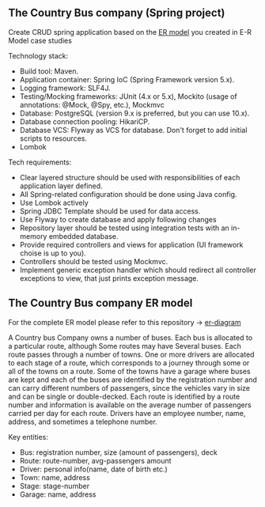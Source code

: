 ## The Country Bus company (Spring project)

Create CRUD spring application based on the [ER model](#the-country-bus-company-er-model) you created in E-R Model case studies

Technology stack:

- Build tool: Maven.
- Application container: Spring IoC (Spring Framework version 5.x).
- Logging framework: SLF4J.
- Testing/Mocking frameworks: JUnit (4.x or 5.x), Mockito (usage of annotations: @Mock, @Spy, etc.), Mockmvc
- Database: PostgreSQL (version 9.x is preferred, but you can use 10.x).
- Database connection pooling: HikariCP.
- Database VCS: Flyway as VCS for database. Don't forget to add initial scripts to resources.
- Lombok

Tech requirements:

- Clear layered structure should be used with responsibilities of each application layer defined.
- All Spring-related configuration should be done using Java config.
- Use Lombok actively
- Spring JDBC Template should be used for data access. 
- Use Flyway to create database and apply following changes
- Repository layer should be tested using integration tests with an in-memory embedded database.
- Provide required controllers and views for application (UI framework choise is up to you).
- Controllers should be tested using Mockmvc.
- Implement generic exception handler which should redirect all controller exceptions to view, that just prints exception message.


## The Country Bus company ER model
For the complete ER model please refer to this repository -> [er-diagram](https://gitlab.com/BeshEater/er-diagram)

A Country bus Company owns a number of buses. Each bus is allocated to a particular route, although Some routes may have Several buses. Each route passes through a number of towns. One or more drivers are allocated to each stage of a route, which corresponds to a journey through some or all of the towns on a route. Some of the towns have a garage where buses are kept and each of the buses are identified by the registration number and can carry different numbers of passengers, since the vehicles vary in size and can be single or double-decked. Each route is identified by a route number and information is available on the average number of passengers carried per day for each route. Drivers have an employee number, name, address, and sometimes a telephone number.

Key entities:

- Bus: registration number, size (amount of passengers), deck
- Route: route-number, avg-passengers amount
- Driver: personal info(name, date of birth etc.)
- Town: name, address
- Stage: stage-number
- Garage: name, address